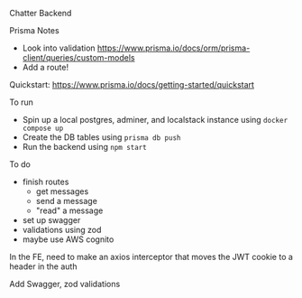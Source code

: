 Chatter Backend

Prisma Notes

- Look into validation
  https://www.prisma.io/docs/orm/prisma-client/queries/custom-models
- Add a route!

Quickstart: https://www.prisma.io/docs/getting-started/quickstart

To run

- Spin up a local postgres, adminer, and localstack instance using `docker compose up`
- Create the DB tables using `prisma db push`
- Run the backend using `npm start`

To do

- finish routes
  - get messages
  - send a message
  - "read" a message
- set up swagger
- validations using zod
- maybe use AWS cognito

In the FE, need to make an axios interceptor that moves the JWT cookie to a header in the auth

Add Swagger, zod validations
